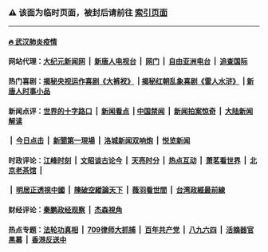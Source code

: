 ### ⚠️ 该面为临时页面，被封后请前往 [索引页面](../link4.md)

---

#### [🔥 武汉肺炎疫情](http://157.245.234.55:10000/videos/corona/)

#### 网站代理：[大纪元新闻网](http://157.245.234.55:10080/gb/) &nbsp;|&nbsp; [新唐人电视台](http://157.245.234.55:8808/gb/) &nbsp;|&nbsp; [网门](http://157.245.234.55:11000/) &nbsp;|&nbsp; [自由亚洲电台](http://157.245.234.55:9800/mandarin/) &nbsp;|&nbsp; [追查国际](http://157.245.234.55:10010/)

#### 热门喜剧：[揭秘央视运作喜剧《大裤衩》](http://157.245.234.55:10000/videos/res/big-shorts/) &nbsp;|&nbsp;[揭秘红朝乱象喜剧《雷人水浒》](http://157.245.234.55:10000/videos/res/OutlawsOfMarsh/) &nbsp;|&nbsp;[新唐人时事小品](http://157.245.234.55:10000/videos/res/comedy/)

#### 新闻点评：[世界的十字路口](http://157.245.234.55/tanghao/) &nbsp;|&nbsp; [新闻看点](http://157.245.234.55/news-insight/) &nbsp;|&nbsp;[中国禁闻](http://157.245.234.55/ntdtv-news/) &nbsp;|&nbsp; [新闻拍案惊奇](http://157.245.234.55/dayu/) &nbsp;|&nbsp; [大陆新闻解读](http://157.245.234.55/ntdtv-comedy/)
####   &nbsp;|&nbsp;  [今日点击](http://157.245.234.55/news-click/)  &nbsp;|&nbsp; [新聞第一現場](http://157.245.234.55/primary-scene/) &nbsp;|&nbsp; [洛城新闻双响炮](http://157.245.234.55/la-news/) &nbsp;|&nbsp; [悦览新闻](http://157.245.234.55/dingyue/)

#### 时政评论：[江峰时刻](http://157.245.234.55/today-in-history/) &nbsp;|&nbsp; [文昭谈古论今](http://157.245.234.55/wenzhao/) &nbsp;|&nbsp; [天亮时分](http://157.245.234.55/tianliang/) &nbsp;|&nbsp; [热点互动](http://157.245.234.55/ntdtv-rdhd/) &nbsp;|&nbsp; [萧茗看世界](http://157.245.234.55/simonegao/) &nbsp;|&nbsp; [北京老茶馆](http://157.245.234.55/teahouse/)  &nbsp;|&nbsp;  
####   &nbsp;|&nbsp;  [明居正透視中國](http://157.245.234.55/decoding-china/)  &nbsp;|&nbsp; [陳破空縱論天下](http://157.245.234.55/pokong/)  &nbsp;|&nbsp; [薇羽看世間](http://157.245.234.55/weiyu/)  &nbsp;|&nbsp; [台湾政經最前線](http://157.245.234.55/taiwan/)   

#### 财经评论：[秦鹏政经观察](http://157.245.234.55/qinpeng/) &nbsp;|&nbsp; [杰森視角 ](http://157.245.234.55/jason/)

#### 热点专题：[法轮功真相](http://157.245.234.55:10000/videos/truth.html) &nbsp;|&nbsp; [709律师大抓捕](http://157.245.234.55:10000/videos/709/) &nbsp;|&nbsp; [百年共产党](http://157.245.234.55:10000/videos/ccp.html) &nbsp;|&nbsp; [八九六四](http://157.245.234.55:10000/videos/88/)  &nbsp;|&nbsp; [活摘器官黑幕](http://157.245.234.55:10000/videos/res/Organs/)  &nbsp;|&nbsp; [香港反送中](http://157.245.234.55:10000/videos/res/hk/) 

<img src='http://gfw-breaker.win/link4.md' width='0px' height='0px'/>

